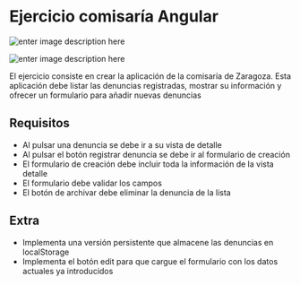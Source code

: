 # Ejercicio comisaría Angular

![enter image description here](https://i.imgur.com/Xyt9tSH.png%5B/img%5D)

![enter image description here](https://i.imgur.com/u5nwuOv.png)

El ejercicio consiste en crear la aplicación de la comisaría de Zaragoza. Esta aplicación debe listar las denuncias registradas, mostrar su información y ofrecer un formulario para añadir nuevas denuncias

## Requisitos
- Al pulsar una denuncia se debe ir a su vista de detalle
- Al pulsar el botón registrar denuncia se debe ir al formulario de creación
- El formulario de creación debe incluir toda la información de la vista detalle
- El formulario debe validar los campos
- El botón de archivar debe eliminar la denuncia de la lista

## Extra
- Implementa una versión persistente que almacene las denuncias en localStorage
- Implementa el botón edit para que cargue el formulario con los datos actuales ya introducidos
